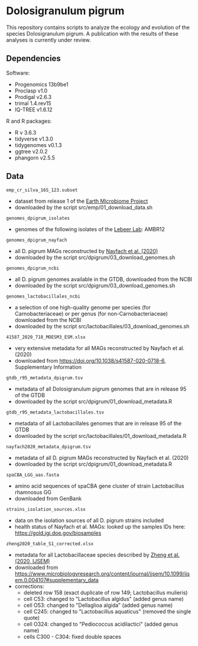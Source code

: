 # Dolosigranulum pigrum

This repository contains scripts to analyze the ecology and evolution of the species Dolosigranulum pigrum. A publication with the results of these analyses is currently under review. 

## Dependencies

Software:

* Progenomics 13b9be1
* Proclasp v1.0
* Prodigal v2.6.3
* trimal 1.4.rev15
* IQ-TREE v1.6.12

R and R packages:

* R v 3.6.3
* tidyverse v1.3.0
* tidygenomes v0.1.3
* ggtree v2.0.2
* phangorn v2.5.5

## Data

`emp_cr_silva_16S_123.subset`

* dataset from release 1 of the [Earth Microbiome Project](https://earthmicrobiome.org/)
* downloaded by the script src/emp/01_download_data.sh

`genomes_dpigrum_isolates`

* genomes of the following isolates of the [Lebeer Lab](https://lebeerlab.com/): AMBR12

`genomes_dpigrum_nayfach`

* all D. pigrum MAGs reconstructed by [Nayfach et al. (2020)](https://doi.org/10.1038/s41587-020-0718-6)
* downloaded by the script src/dpigrum/03_download_genomes.sh

`genomes_dpigrum_ncbi`

* all D. pigrum genomes available in the GTDB, downloaded from the NCBI
* downloaded by the script src/dpigrum/03_download_genomes.sh

`genomes_lactobacillales_ncbi`

* a selection of one high-quality genome per species (for Carnobacteriaceae) or per genus (for non-Carnobacteriaceae) downloaded from the NCBI
* downloaded by the script src/lactobacillales/03_download_genomes.sh

`41587_2020_718_MOESM3_ESM.xlsx`

* very extensive metadata for all MAGs reconstructed by Nayfach et al. (2020)
* downloaded from https://doi.org/10.1038/s41587-020-0718-6, Supplementary Information

`gtdb_r95_metadata_dpigrum.tsv`

* metadata of all Dolosigranulum pigrum genomes that are in release 95 of the GTDB
* downloaded by the script src/dpigrum/01_download_metadata.R

`gtdb_r95_metadata_lactobacillales.tsv`

* metadata of all Lactobacillales genomes that are in release 95 of the GTDB
* downloaded by the script src/lactobacillales/01_download_metadata.R

`nayfach2020_metadata_dpigrum.tsv`

* metadata of all D. pigrum MAGs reconstructed by Nayfach et al. (2020)
* downloaded by the script src/dpigrum/01_download_metadata.R

`spaCBA_LGG_aas.fasta`

* amino acid sequences of spaCBA gene cluster of strain Lactobacillus rhamnosus GG
* downloaded from GenBank

`strains_isolation_sources.xlsx`

* data on the isolation sources of all D. pigrum strains included
* health status of Nayfach et al. MAGs: looked up the samples IDs here: <https://gold.jgi.doe.gov/biosamples>

`zheng2020_table_S1_corrected.xlsx`

* metadata for all Lactobacillaceae species described by [Zheng et al. (2020, IJSEM)](https://doi.org/10.1099/ijsem.0.004107)
* downloaded from <https://www.microbiologyresearch.org/content/journal/ijsem/10.1099/ijsem.0.004107#supplementary_data>
* corrections: 
    * deleted row 158 (exact duplicate of row 149; Lactobacillus mulieris)
    * cell C53: changed to "Lactobacillus algidus" (added genus name)
    * cell O53: changed to "Dellaglioa algida" (added genus name)
    * cell C245: changed to "Lactobacillus aquaticus" (removed the single quote)
    * cell O324: changed to "Pediococcus acidilactici" (added genus name)
    * cells C300 - C304: fixed double spaces
